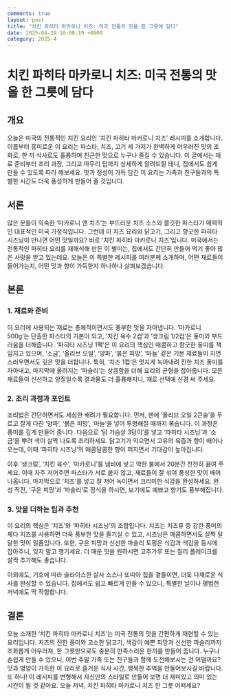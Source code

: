 ```yaml
---
comments: true
layout: post
title: "치킨 파히타 마카로니 치즈: 미국 전통의 맛을 한 그릇에 담다"
date: 2025-04-29 10:00:19 +0900
category: 2025-4
---
```


# 치킨 파히타 마카로니 치즈: 미국 전통의 맛을 한 그릇에 담다

## 개요
오늘은 미국의 전통적인 치킨 요리인 ‘치킨 파히타 마카로니 치즈’ 레시피를 소개합니다. 이름부터 흥미로운 이 요리는 파스타, 치즈, 고기 세 가지가 완벽하게 어우러진 맛의 조화로, 한 끼 식사로도 훌륭하며 친근한 맛으로 누구나 즐길 수 있습니다. 이 글에서는 재료 준비부터 조리 과정, 그리고 마무리 팁까지 상세하게 알려드릴 테니, 집에서도 쉽게 만들 수 있도록 따라 해보세요. 맛과 정성이 가득 담긴 이 요리는 가족과 친구들과의 특별한 시간도 더욱 풍성하게 만들어 줄 것입니다.

## 서론
많은 분들이 익숙한 ‘마카로니 앤 치즈’는 부드러운 치즈 소스와 쫄깃한 파스타가 매력적인 대표적인 미국 가정식입니다. 그런데 이 치즈 요리와 닭고기, 그리고 향긋한 파히타 시즈닝이 만나면 어떤 맛일까요? 바로 ‘치킨 파히타 마카로니 치즈’입니다. 미국에서는 전통적인 파히타 요리를 재해석해 만든 이 별미는, 집에서도 간단히 만들어 먹기 좋아 많은 사랑을 받고 있는데요. 오늘은 이 특별한 레시피를 여러분께 소개하며, 어떤 재료들이 들어가는지, 어떤 맛과 향이 가득한지 하나하나 살펴보겠습니다.

## 본론

### 1. 재료와 준비
이 요리에 사용되는 재료는 총체적이면서도 풍부한 맛을 자아냅니다. ‘마카로니 500g’는 단촐한 파스타의 기본이 되고, ‘치킨 육수 2컵’과 ‘생크림 1/2컵’은 풍미와 부드러움을 더해줍니다. ‘파히타 시즈닝 1팩’은 이 요리의 핵심인 매콤하고 향긋한 풍미를 책임지고 있으며, ‘소금’, ‘올리브 오일’, ‘양파’, ‘붉은 피망’, ‘마늘’ 같은 기본 재료들이 자연스러우면서도 깊은 맛을 더합니다. 특히, ‘치즈 1컵’은 멋지게 녹아내려 진한 치즈 풍미를 자아내고, 마지막에 올려지는 ‘파슬리’는 상큼함을 더해 요리의 균형을 잡아줍니다. 모든 재료들이 신선하고 양질일수록 결과물도 더 훌륭해지니, 재료 선택에 신경 써 주세요.

### 2. 조리 과정과 포인트
조리법은 간단하면서도 세심한 배려가 필요합니다. 먼저, 팬에 ‘올리브 오일 2큰술’을 두르고 잘게 다진 ‘양파’, ‘붉은 피망’, ‘마늘’을 넣어 투명해질 때까지 볶습니다. 이 과정은 풍미를 깊게 만들어 줍니다. 다음으로 ‘닭 가슴살 3덩이’를 넣고 ‘파히타 시즈닝’과 ‘소금’을 뿌려 색이 살짝 나도록 조리하세요. 닭고기가 익으면서 고유의 육즙과 향이 배어나오는데, 이때 ‘파히타 시즈닝’의 매콤달콤한 향이 퍼지면서 기대감이 높아집니다.

이후 ‘생크림’, ‘치킨 육수’, ‘마카로니’를 냄비에 넣고 약한 불에서 20분간 천천히 끓여 주세요. 이때 자주 저어주면 파스타가 서로 붙지 않고, 재료들이 잘 섞여 풍성한 맛이 배어나옵니다. 마지막으로 ‘치즈’를 넣고 잘 저어 녹이면서 크리미한 식감을 완성하세요. 완성 직전, ‘구운 피망’과 ‘파슬리’로 장식을 하시면, 보기에도 예쁘고 향기도 풍부해집니다.

### 3. 맛을 더하는 팁과 추천
이 요리의 핵심은 ‘치즈’와 ‘파히타 시즈닝’의 조합입니다. 치즈는 치즈류 중 강한 풍미의 체다 치즈를 사용하면 더욱 풍부한 맛을 즐기실 수 있고, 시즈닝은 매콤하면서도 살짝 달달한 맛이 일품입니다. 또한, 구운 피망과 신선한 파슬리 토핑은 식감과 색감을 동시에 잡아주니, 잊지 말고 챙기세요. 더 매운 맛을 원하시면 고추가루 또는 칠리 플레이크를 살짝 추가해도 좋습니다.

이외에도, 기호에 따라 슬라이스한 살사 소스나 또띠아 칩을 곁들이면, 더욱 다채로운 식사를 완성할 수 있습니다. 집에서도 쉽고 빠르게 만들 수 있으니, 특별한 날이나 평범한 저녁에도 딱 적합합니다.

## 결론
오늘 소개한 ‘치킨 파히타 마카로니 치즈’는 미국 전통의 맛을 간편하게 재현할 수 있는 요리입니다. 치즈의 진한 풍미와 고소한 닭고기, 색감이 예쁜 피망과 신선한 파슬리까지 조화롭게 어우러져, 한 그릇만으로도 충분히 만족스러운 한끼를 만들어 줍니다. 누구나 손쉽게 만들 수 있으니, 이번 주말 가족 또는 친구들과 함께 도전해보시는 건 어떨까요? 맛과 영양이 가득한 이 요리로 즐거운 식사 시간, 행복한 추억을 만들어보시길 바랍니다. 또 하나! 이 레시피를 변형해서 자신만의 스타일로 만들어 보면 더 재미있고 의미 있는 시간이 될 것 같아요. 오늘 저녁, 치킨 파히타 마카로니 치즈 한 그릇 어떠세요?